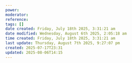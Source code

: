 ```yaml
---
power: 
moderator: 
reference: 
tags: []
date created: Friday, July 18th 2025, 3:31:21 am
date modified: Wednesday, August 6th 2025, 2:05:18 am
time created: Friday, July 18th 2025, 3:31:21 am
last update: Thursday, August 7th 2025, 9:27:07 pm
created: 2025-07-17T23:31
updated: 2025-08-06T14:15
---
```

